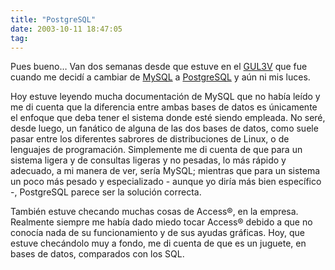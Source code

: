 ```yaml
---
title: "PostgreSQL"
date: 2003-10-11 18:47:05
tag: 
---
```

<p>Pues bueno&#8230; Van dos semanas desde que estuve en el <a href="http://web.archive.org/web/20031017200540/http://congreso.gulev.org.mx/">GUL3V</a> que fue cuando me decidí a cambiar de <a href="http://web.archive.org/web/20031017200540/http://www.mysql.com/">MySQL</a> a <a href="http://web.archive.org/web/20031017200540/http://www.postgresql.org/">PostgreSQL</a> y aún ni mis luces.</p>

<p>Hoy estuve leyendo mucha documentación de MySQL que no había leído y me di cuenta que la diferencia entre ambas bases de datos es únicamente el enfoque que deba tener el sistema donde esté siendo empleada. No seré, desde luego, un fanático de alguna de las dos bases de datos, como suele pasar entre los diferentes sabrores de distribuciones de Linux, o de lenguajes de programación. Simplemente me di cuenta de que para un sistema ligera y de consultas ligeras y no pesadas, lo más rápido y adecuado, a mi manera de ver, sería MySQL; mientras que para un sistema un poco más pesado y especializado - aunque yo diría más bien específico -, PostgreSQL parece ser la solución correcta.</p>

<p>También estuve checando muchas cosas de Access®, en la empresa. Realmente siempre me había dado miedo tocar Access® debido a que no conocía nada de su funcionamiento y de sus ayudas gráficas. Hoy, que estuve checándolo muy a fondo, me di cuenta de que es un juguete, en bases de datos, comparados con los SQL.</p>
